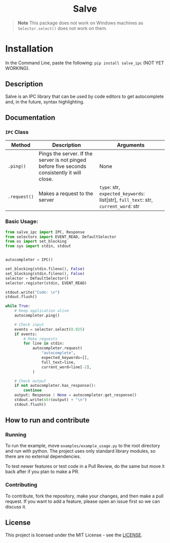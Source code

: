 <h1 align="center">Salve</h1>

> **Note**
> This package does not work on Windows machines as `Selector.select()` does not work on them.

# Installation

In the Command Line, paste the following: `pip install salve_ipc` (NOT YET WORKING).

## Description

Salve is an IPC library that can be used by code editors to get autocomplete and, in the future, syntax highlighting.

## Documentation

### `IPC` Class

| Method | Description | Arguments |
| - | - | - |
| `.ping()`    | Pings the server. If the server is not pinged before five seconds consistently it will close. | None                                                                               |
| `.request()` | Makes a request to the server | `type`: str, `expected_keywords`: list[str], `full_text`: str, `current_word`: str |

### Basic Usage:

```python
from salve_ipc import IPC, Response
from selectors import EVENT_READ, DefaultSelector
from os import set_blocking
from sys import stdin, stdout


autocompleter = IPC()

set_blocking(stdin.fileno(), False)
set_blocking(stdin.fileno(), False)
selector = DefaultSelector()
selector.register(stdin, EVENT_READ)

stdout.write("Code: \n")
stdout.flush()

while True:
    # Keep application alive
    autocompleter.ping()

    # Check input
    events = selector.select(0.025)
    if events:
        # Make requests
        for line in stdin:
            autocompleter.request(
                "autocomplete",
                expected_keywords=[],
                full_text=line,
                current_word=line[-2],
            )

    # Check output
    if not autocompleter.has_response():
        continue
    output: Response | None = autocompleter.get_response()
    stdout.write(str(output) + "\n")
    stdout.flush()
```

## How to run and contribute

### Running

To run the example, move `examples/example_usage.py` to the root directory and run with python. The project uses only standard library modules, so there are no external dependencies.

To test newer features or test code in a Pull Review, do the same but move it back after if you plan to make a PR.

### Contributing

To contribute, fork the repository, make your changes, and then make a pull request. If you want to add a feature, please open an issue first so we can discuss it.

## License

This project is licensed under the MIT License - see the [LICENSE](./LISCENSE).
